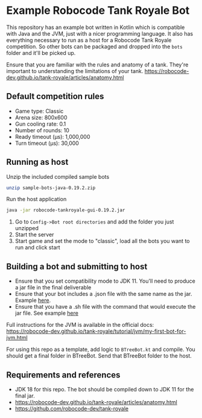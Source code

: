 # Example Robocode Tank Royale Bot
This repository has an example bot written in Kotlin which is compatible with Java and the JVM, just with a nicer programming language.
It also has everything necessary to run as a host for a Robocode Tank Royale competition. So other bots can be packaged and dropped into the `bots` folder and it'll be picked up.

Ensure that you are familiar with the rules and anatomy of a tank. They're important to understanding the limitations of your tank.
https://robocode-dev.github.io/tank-royale/articles/anatomy.html

## Default competition rules
- Game type: Classic
- Arena size: 800x600
- Gun cooling rate: 0.1
- Number of rounds: 10
- Ready timeout (μs): 1,000,000
- Turn timeout (μs): 30,000

## Running as host
Unzip the included compiled sample bots
```bash
unzip sample-bots-java-0.19.2.zip
```

Run the host application
```bash
java -jar robocode-tankroyale-gui-0.19.2.jar
```

1. Go to `Config->Bot root directories` and add the folder you just unzipped
2. Start the server
3. Start game and set the mode to "classic", load all the bots you want to run and click start


## Building a bot and submitting to host
- Ensure that you set compatibility mode to JDK 11. You'll need to produce a jar file in the final deliverable
- Ensure that your bot includes a .json file with the same name as the jar. Example [here](./src/main/kotlin/org/example/BTreeBot.json). 
- Ensure that you have a .sh file with the command that would execute the jar file. See example [here](./BTreeBot/BTreeBot.sh)

Full instructions for the JVM is available in the official docs: https://robocode-dev.github.io/tank-royale/tutorial/jvm/my-first-bot-for-jvm.html

For using this repo as a template, add logic to `BTreeBot.kt` and compile. You should get a final folder in BTreeBot. Send that BTreeBot folder to the host.


## Requirements and references
- JDK 18 for this repo. The bot should be compiled down to JDK 11 for the final jar.
- https://robocode-dev.github.io/tank-royale/articles/anatomy.html
- https://github.com/robocode-dev/tank-royale